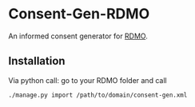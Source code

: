 # Consent-Gen-RDMO
An informed consent generator for [RDMO](https://github.com/rdmorganiser/rdmo). 

## Installation
Via python call: 
go to your RDMO folder and call
```
./manage.py import /path/to/domain/consent-gen.xml
```
